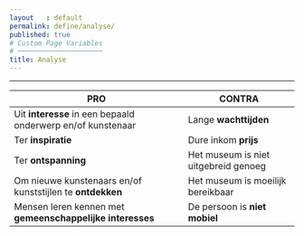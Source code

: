 ```yaml
---
layout   : default
permalink: define/analyse/
published: true
# Custom Page Variables
# ─────────────────────
title: Analyse
---
```


---
PRO | CONTRA
--- | ---
Uit **interesse** in een bepaald onderwerp en/of kunstenaar     |   Lange **wachttijden**
Ter **inspiratie**    |    Dure inkom **prijs**
Ter **ontspanning**    | Het museum is niet uitgebreid genoeg
Om nieuwe kunstenaars en/of kunststijlen te **ontdekken**    |    Het museum is moeilijk bereikbaar
Mensen leren kennen met **gemeenschappelijke interesses**    |    De persoon is **niet mobiel**

